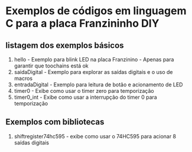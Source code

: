 # Exemplos de códigos em linguagem C para a placa Franzininho DIY

## listagem dos exemplos básicos

1. hello - Exemplo para blink LED na placa Franzinino  - Apenas para garantir que toochains está ok
2. saidaDigital - Exemplo para explorar as saídas digitais e o uso de macros
3. entradaDigital - Exemplo para leitura de botão e acionamento de LED
4. timer0 - Exibe como usar o timer zero para temporização
5. timer0_int - Exibe como usar a interrupção do timer 0 para temporização


## Exemplos com bibliotecas
1. shiftregister74hc595 - exibe como usar o 74HC595 para acionar 8 saídas digitais